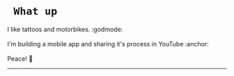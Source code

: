 <!DOCTYPE html>
<html>
  <h1 style="text-align"> <code> What up </code> </h1>
  I like tattoos and motorbikes. :godmode:
  <br> 
  <br>
  I'm building a mobile app and sharing it's process in YouTube :anchor:
  <br> 
  <br> 
  Peace! 🗻
  <hr shade size="4" widht="50%" align="center"/>  
</html> 
